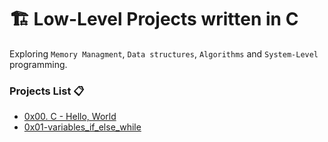 # 🏗️ Low-Level Projects written in C 

Exploring `Memory Managment`, `Data structures`, `Algorithms` and `System-Level` programming.

### Projects List 📋

* [0x00. C - Hello, World](./0x00-hello_world)
* [0x01-variables_if_else_while](./0x01-variables_if_else_while)
